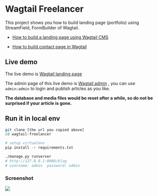 # Wagtail Freelancer

This project shows you how to build landing page (portfolio) using StreamField, FormBuilder of Wagtail.

* [How to build a landing page using Wagtail CMS](https://www.accordbox.com/blog/how-build-landing-page-using-wagtail-cms/)

* [How to build contact page in Wagtail](https://www.accordbox.com/blog/how-build-form-page-wagtail/)

## Live demo

The live demo is [Wagtail landing page](https://wagtail-landing-page.herokuapp.com/)

The admin page of this live demo is [Wagtail admin](https://wagtail-landing-page.herokuapp.com/admin) , you can use `admin:admin` to login and publish articles as you like.

**The database and media files would be reset after a while, so do not be surprised if your article is gone.**

## Run it in local env

```bash
git clone [the url you copied above]
cd wagtail-freelancer

# setup virtualenv
pip install -r requirements.txt

./manage.py runserver
# http://127.0.0.1:8000/blog
# username: admin  password: admin
```

### Screenshot

![](https://blog.michaelyin.info/upload/images/wagtail_freelancer_page_screenshot.original.png)
